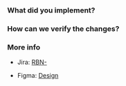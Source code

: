 <!-- Comments will not displayed in the body. -->

### What did you implement?

<!--
- [ ] unit tests
-->

### How can we verify the changes?

<!--Locally-->

### More info

- Jira: [RBN-](https://productdock.atlassian.net/browse/RBN-<pr-number>) <!-- include your PR number -->

- Figma: [Design](<!-- replace this comment with figma URL -->)
